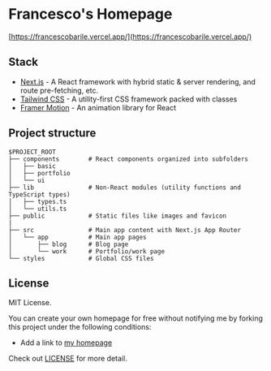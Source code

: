 # Francesco's Homepage

[https://francescobarile.vercel.app/](https://francescobarile.vercel.app/)


## Stack

- [Next.js](https://nextjs.org/) - A React framework with hybrid static & server rendering, and route pre-fetching, etc.
- [Tailwind CSS](https://tailwindcss.com/) - A utility-first CSS framework packed with classes
- [Framer Motion](https://www.framer.com/motion/) - An animation library for React

## Project structure

```
$PROJECT_ROOT
├── components        # React components organized into subfolders
│   ├── basic         
│   ├── portfolio     
│   └── ui            
├── lib               # Non-React modules (utility functions and TypeScript types)
│   ├── types.ts      
│   └── utils.ts      
├── public            # Static files like images and favicon
|
├── src               # Main app content with Next.js App Router
│   └── app           # Main app pages
│       ├── blog      # Blog page
│       └── work      # Portfolio/work page
└── styles            # Global CSS files
```

## License

MIT License.

You can create your own homepage for free without notifying me by forking this project under the following conditions:

- Add a link to [my homepage](https://francescobarile.it/)

Check out [LICENSE](./LICENSE) for more detail.

